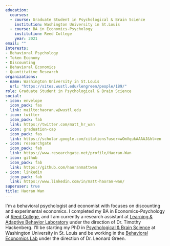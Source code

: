 ```yaml
---
education:
  courses:
  - course: Graduate Student in Psychological & Brain Science
    institution: Washington University in St.Louis
  - course: BA in Economics-Psychology
    institution: Reed College
    year: 2021
email: ""
Interests:
- Behavioral Psychology
- Token Economy
- Discounting
- Behavioral Economics
- Quantitative Research
organizations:
- name: Washington University in St.Louis
  url: "https://sites.wustl.edu/lengreen/people/189/"
role: Graduate Student in Psychological & Brain Science
social:
- icon: envelope
  icon_pack: fas
  link: mailto:haoran.w@wustl.edu
- icon: twitter
  icon_pack: fab
  link: https://twitter.com/matt_hr_wan
- icon: graduation-cap
  icon_pack: fas
  link: https://scholar.google.com/citations?user=wOmVqukAAAAJ&hl=en
- icon: researchgate
  icon_pack: fab
  link: https://www.researchgate.net/profile/Haoran-Wan
- icon: github
  icon_pack: fab
  link: https://github.com/haoranmattwan
- icon: linkedin
  icon_pack: fab
  link: https://www.linkedin.com/in/matt-haoran-wan/
superuser: true
title: Haoran Wan
---
```


I'm a behavioral psychologist and economist with focuses on discounting and experimental economics. I completed my BA in Economics-Psychology at [Reed College](https://www.reed.edu/), and I am currently a research assistant at [Learning & Adaptive Behavior Laboratory](https://www.reed.edu/psychology/adaptive-behavior/) under the direction of Dr. Timothy Hackenberg. I'll be starting my PhD in [Psychological & Brain Science](https://psych.wustl.edu/) at Washington University in St. Louis and be working in the [Behavioral Economics Lab](https://sites.wustl.edu/lengreen/) under the direction of Dr. Leonard Green.
